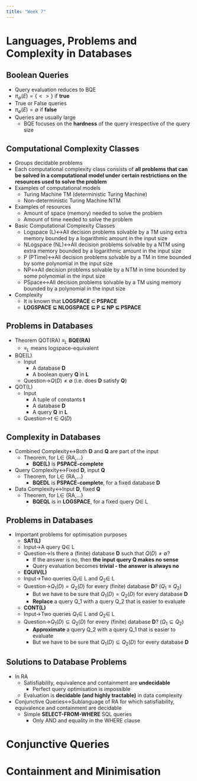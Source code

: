 ```yaml
---
title: "Week 7"
---
```

# Languages, Problems and Complexity in Databases

## Boolean Queries
- Query evaluation reduces to BQE
- $\pi_\emptyset(E)=\{<>\}$ if **true**
- True or False queries
- $\pi_\emptyset(E)=\emptyset$ if **false**
- Queries are usually large
  - BQE focuses on the **hardness** of the query irrespective of the query size

## Computational Complexity Classes
- Groups decidable problems
- Each computational complexity class consists of **all problems that can be solved in a computational model under certain restrictions on the resources used to solve the problem**
- Examples of computational models
  - Turing Machine TM (deterministic Turing Machine)
  - Non-deterministic Turing Machine NTM
- Examples of resources
  - Amount of space (memory) needed to solve the problem
  - Amount of time needed to solve the problem
- Basic Computational Complexity Classes
  - Logspace (L)↔All decision problems solvable by a TM using extra memory bounded by a logarithmic amount in the input size
  - NLogspace (NL)↔All decision problems solvable by a NTM using extra memory bounded by a logarithmic amount in the input size
  - P (PTime)↔All decision problems solvable by a TM in time bounded by some polynomial in the input size
  - NP↔All decision problems solvable by a NTM in time bounded by some polynomial in the input size
  - PSpace↔All decision problems solvable by a TM using memory bounded by a polynomial in the input size
- Complexity
  - It is known that **LOGSPACE $\subset$ PSPACE**
  - **LOGSPACE $\subseteq$ NLOGSPACE $\subseteq$ P $\subseteq$ NP $\subseteq$ PSPACE**

## Problems in Databases
- Theorem QOT(RA) $\equiv _L$ **BQE(RA)**
  - $\equiv _L$ means logspace-equivalent
- BQE(L)
  - Input
    - A database  **D**
    - A boolean query  **Q** in  **L**
  - Question→$Q(D)\neq \emptyset$ (i.e. does  **D** satisfy  **Q**)
- QOT(L)
  - Input
    - A tuple of constants  **t**
    - A database  **D**
    - A query  **Q** in  **L**
  - Question→$t\in Q(D)$

## Complexity in Databases
- Combined Complexity↔Both  **D** and  **Q** are part of the input
  - Theorem, for L$\in$ {RA,...}
    -  **BQE(L)** is **PSPACE-complete**
- Query Complexity↔Fixed  **D**, input  **Q**
  - Theorem, for L$\in$ {RA,...}
    -  **BQEDL** is **PSPACE-complete**, for a fixed database  **D**
- Data Complexity↔Input  **D**, fixed  **Q**
  - Theorem, for L$\in$ {RA,...}
    -  **BQEQL** is in **LOGSPACE**, for a fixed query Q$\in$ L

## Problems in Databases
- Important problems for optimisation purposes
  -  **SAT(L)**
    - Input→A query Q$\in$ L
    - Question→Is there a (finite) database  **D** such that $Q(D)\neq \emptyset$?
      - If the answer is no, then **the input query Q makes no sense**
      - Query evaluation becomes **trivial - the answer is always no**
  -  **EQUIV(L)**
    - Input→Two queries $Q_1\in$ L and $Q_2\in$ L
    - Question→$Q_1(D)=Q_2(D)$ for every (finite) database  **D**? ($Q_1 \equiv Q_2$)
      - But we have to be sure that $Q_1(D)=Q_2(D)$ for every database  **D**
      - **Replace** a query Q_1 with a query Q_2 that is easier to evaluate
  -  **CONT(L)**
    - Input→Two queries $Q_1\in$ L and $Q_2\in$ L
    - Question→$Q_1(D)\subseteq Q_2(D)$ for every (finite) database  **D**? ($Q_1\subseteq Q_2$)
      - **Approximate** a query Q_2 with a query Q_1 that is easier to evaluate
      - But we have to be sure that $Q_1(D)\subseteq Q_2(D)$ for every database  **D**

## Solutions to Database Problems
- In RA
  - Satisfiability, equivalence and containment are **undecidable**
    - Perfect query optimisation is impossible
  - Evaluation is **decidable (and highly tractable)** in data complexity
- Conjunctive Queries↔Sublanguage of RA for which satisfiability, equivalence and containment are decidable
  - Simple **SELECT-FROM-WHERE** SQL queries
    - Only AND and equality in the WHERE clause

# Conjunctive Queries

# Containment and Minimisation
